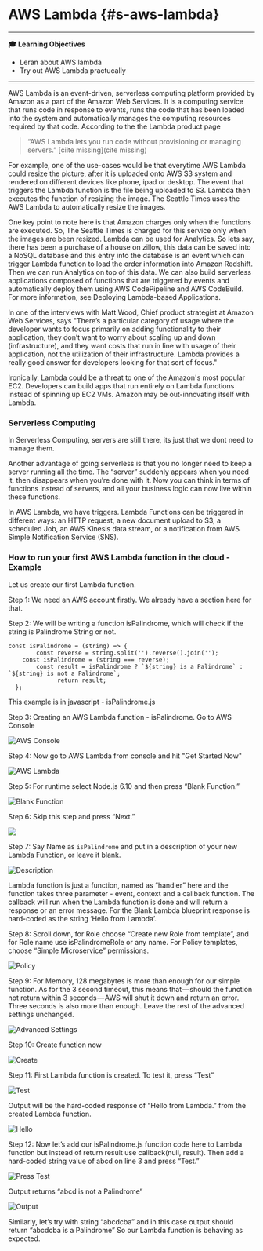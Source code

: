 # AWS Lambda {#s-aws-lambda}

---

**:mortar_board: Learning Objectives**

* Leran about AWS lambda
* Try out AWS Lambda practucally

---

AWS Lambda is an event-driven, serverless computing platform provided
by Amazon as a part of the Amazon Web Services. It is a computing
service that runs code in response to events, runs the code that has
been loaded into the system and automatically manages the computing
resources required by that code. According to the the Lambda product page

> “AWS Lambda lets you run code without provisioning or managing
> servers.” [ciite missing](cite missing) 

For example, one of the use-cases would be that everytime AWS Lambda
could resize the picture, after it is uploaded onto AWS S3 system and
rendered on different devices like phone, ipad or desktop. The event
that triggers the Lambda function is the file being uploaded to S3.
Lambda then executes the function of resizing the image. The Seattle
Times uses the AWS Lambda to automatically resize the images.

One key point to note here is that Amazon charges only when the
functions are executed. So, The Seattle Times is charged for this
service only when the images are been resized. Lambda can be used for
Analytics. So lets say, there has been a purchase of a house on
zillow, this data can be saved into a NoSQL database and this entry
into the database is an event which can trigger Lambda function to
load the order information into Amazon Redshift. Then we can run
Analytics on top of this data. We can also build serverless
applications composed of functions that are triggered by events and
automatically deploy them using AWS CodePipeline and AWS CodeBuild.
For more information, see Deploying Lambda-based Applications.

In one of the interviews with Matt Wood, Chief product strategist at
Amazon Web Services, says "There’s a particular category of usage
where the developer wants to focus primarily on adding functionality
to their application, they don’t want to worry about scaling up and
down (infrastructure), and they want costs that run in line with usage
of their application, not the utilization of their infrastructure.
Lambda provides a really good answer for developers looking for that
sort of focus."

Ironically, Lambda could be a threat to one of the Amazon's most
popular EC2. Developers can build apps that run entirely on Lambda
functions instead of spinning up EC2 VMs. Amazon may be out-innovating
itself with Lambda.

### Serverless Computing

In Serverless Computing, servers are still there, its just that we
dont need to manage them.

Another advantage of going serverless is that you no longer need to
keep a server running all the time. The “server” suddenly appears when
you need it, then disappears when you’re done with it. Now you can
think in terms of functions instead of servers, and all your business
logic can now live within these functions.

In AWS Lambda, we have triggers. Lambda Functions can be triggered in
different ways: an HTTP request, a new document upload to S3, a
scheduled Job, an AWS Kinesis data stream, or a notification from AWS
Simple Notification Service (SNS).

### How to run your first AWS Lambda function in the cloud - Example

Let us create our first Lambda function.

Step 1: We need an AWS account firstly. We already have a section here
for that.

Step 2: We will be writing a function isPalindrome, which will check
if the string is Palindrome String or not.

```
const isPalindrome = (string) => {
    	const reverse = string.split('').reverse().join('');
  	const isPalindrome = (string === reverse);
    	const result = isPalindrome ? `${string} is a Palindrome` : `${string} is not a Palindrome`;
              return result;
  };
  ```
  
This example is in javascript - isPalindrome.js

 Step 3: Creating an AWS Lambda function - isPalindrome. Go to AWS
Console
 
  ![AWS Console](images/aws_console.png)
 
 
Step 4: Now go to AWS Lambda from console and hit "Get Started Now"
 
 ![AWS Lambda](images/aws_lambda.png)

Step 5: For runtime select Node.js 6.10 and then press “Blank Function.”
 
![Blank Function](images/aws_lambda_1.png)

Step 6: Skip this step and press “Next.”

![](images/aws_lambda_2.png)
 
Step 7: Say Name as `isPalindrome` and put in a description of your new
Lambda Function, or leave it blank.

![Description](images/aws_lambda_3.png) 

Lambda function is just a function, named as “handler” here and the
function takes three parameter - event, context and a callback
function. The callback will run when the Lambda function is done and
will return a response or an error message. For the Blank Lambda
blueprint response is hard-coded as the string ‘Hello from Lambda’.

Step 8: Scroll down, for Role choose “Create new Role from template”, and for Role name use isPalindromeRole or any name.
For Policy templates, choose “Simple Microservice” permissions.
 
 ![Policy](images/aws_lambda_4.png)

Step 9: For Memory, 128 megabytes is more than enough for our simple
function. As for the 3 second timeout, this means that — should the
function not return within 3 seconds — AWS will shut it down and
return an error. Three seconds is also more than enough. Leave the
rest of the advanced settings unchanged.

 ![Advanced Settings](images/aws_lambda_5.png)

Step 10: Create function now

![Create](images/aws_lambda_6.png) 

Step 11: First Lambda function is created. To test it, press “Test”
 
 ![Test](images/aws_lambda_7.png)

Output will be the hard-coded response of “Hello from Lambda.” from the created Lambda function.
 
 ![Hello](images/aws_lambda_8.png)

Step 12: Now let’s add our isPalindrome.js function code here to
Lambda function but instead of return result use callback(null,
result). Then add a hard-coded string value of abcd on line 3 and
press “Test.”

 ![Press Test](images/aws_lambda_9.png)

Output returns “abcd is not a Palindrome”

![Output](images/aws_lambda_10.png) 

Similarly, let’s try with string “abcdcba” and in this case output
should return “abcdcba is a Palindrome” So our Lambda function is
behaving as expected.

